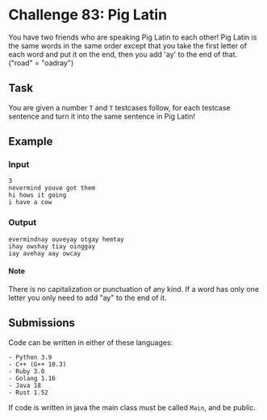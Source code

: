 # Challenge 83: Pig Latin
You have two friends who are speaking Pig Latin to each other! Pig Latin is the same words in the same order except that you take the first letter of each word and put it on the end, then you add 'ay' to the end of that. ("road" = "oadray") 

## Task
You are given a number `T` and `T` testcases follow, for each testcase sentence and turn it into the same sentence in Pig Latin! 

## Example
### Input 
```
3
nevermind youve got them
hi hows it going
i have a cow
```

### Output 
```
evermindnay ouveyay otgay hemtay
ihay owshay tiay oinggay
iay avehay aay owcay
```

#### Note
There is no capitalization or punctuation of any kind.
If a word has only one letter you only need to add "ay" to the end of it.

## Submissions
Code can be written in either of these languages:
```
- Python 3.9
- C++ (G++ 10.3)
- Ruby 3.0
- Golang 1.16
- Java 18
- Rust 1.52
```
If code is written in java the main class must be called `Main`, and be public.
